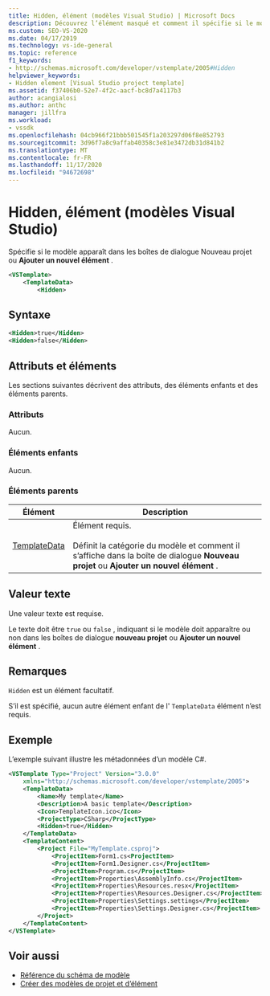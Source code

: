 ```yaml
---
title: Hidden, élément (modèles Visual Studio) | Microsoft Docs
description: Découvrez l’élément masqué et comment il spécifie si le modèle apparaît dans les boîtes de dialogue Nouveau projet ou ajouter un nouvel élément.
ms.custom: SEO-VS-2020
ms.date: 04/17/2019
ms.technology: vs-ide-general
ms.topic: reference
f1_keywords:
- http://schemas.microsoft.com/developer/vstemplate/2005#Hidden
helpviewer_keywords:
- Hidden element [Visual Studio project template]
ms.assetid: f37406b0-52e7-4f2c-aacf-bc8d7a4117b3
author: acangialosi
ms.author: anthc
manager: jillfra
ms.workload:
- vssdk
ms.openlocfilehash: 04cb966f21bbb501545f1a203297d06f8e852793
ms.sourcegitcommit: 3d96f7a8c9affab40358c3e81e3472db31d841b2
ms.translationtype: MT
ms.contentlocale: fr-FR
ms.lasthandoff: 11/17/2020
ms.locfileid: "94672698"
---
```

# <a name="hidden-element-visual-studio-templates"></a>Hidden, élément (modèles Visual Studio)

Spécifie si le modèle apparaît dans les boîtes de dialogue Nouveau projet ou **Ajouter un nouvel élément** .

```xml
<VSTemplate>
    <TemplateData>
        <Hidden>
```

## <a name="syntax"></a>Syntaxe

```xml
<Hidden>true</Hidden>
<Hidden>false</Hidden>
```

## <a name="attributes-and-elements"></a>Attributs et éléments

Les sections suivantes décrivent des attributs, des éléments enfants et des éléments parents.

### <a name="attributes"></a>Attributs

Aucun.

### <a name="child-elements"></a>Éléments enfants

Aucun.

### <a name="parent-elements"></a>Éléments parents

|Élément|Description|
|-------------|-----------------|
|[TemplateData](../extensibility/templatedata-element-visual-studio-templates.md)|Élément requis.<br /><br /> Définit la catégorie du modèle et comment il s’affiche dans la boîte de dialogue **Nouveau projet** ou **Ajouter un nouvel élément** .|

## <a name="text-value"></a>Valeur texte

Une valeur texte est requise.

Le texte doit être `true` ou `false` , indiquant si le modèle doit apparaître ou non dans les boîtes de dialogue **nouveau projet** ou **Ajouter un nouvel élément** .

## <a name="remarks"></a>Remarques

`Hidden` est un élément facultatif.

S’il est spécifié, aucun autre élément enfant de l' `TemplateData` élément n’est requis.

## <a name="example"></a>Exemple

L’exemple suivant illustre les métadonnées d’un modèle C#.

```xml
<VSTemplate Type="Project" Version="3.0.0"
    xmlns="http://schemas.microsoft.com/developer/vstemplate/2005">
    <TemplateData>
        <Name>My template</Name>
        <Description>A basic template</Description>
        <Icon>TemplateIcon.ico</Icon>
        <ProjectType>CSharp</ProjectType>
        <Hidden>true</Hidden>
    </TemplateData>
    <TemplateContent>
        <Project File="MyTemplate.csproj">
            <ProjectItem>Form1.cs<ProjectItem>
            <ProjectItem>Form1.Designer.cs</ProjectItem>
            <ProjectItem>Program.cs</ProjectItem>
            <ProjectItem>Properties\AssemblyInfo.cs</ProjectItem>
            <ProjectItem>Properties\Resources.resx</ProjectItem>
            <ProjectItem>Properties\Resources.Designer.cs</ProjectItem>
            <ProjectItem>Properties\Settings.settings</ProjectItem>
            <ProjectItem>Properties\Settings.Designer.cs</ProjectItem>
        </Project>
    </TemplateContent>
</VSTemplate>
```

## <a name="see-also"></a>Voir aussi

- [Référence du schéma de modèle](../extensibility/visual-studio-template-schema-reference.md)
- [Créer des modèles de projet et d’élément](../ide/creating-project-and-item-templates.md)
